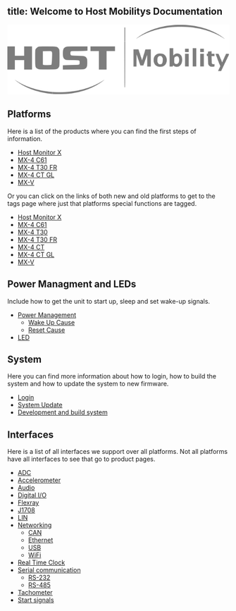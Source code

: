 title: Welcome to Host Mobilitys Documentation
---

![bild](assets/hm-logo-grey-on-transparent.svg)

## Platforms

Here is a list of the products where you can find the first steps of information.

* [Host Monitor X](product/host-monitor-x.md)
* [MX-4 C61](product/mx4-c61.md)
* [MX-4 T30 FR](product/mx4-t30fr.md)
* [MX-4 CT GL](product/mx4-ct-gl.md)
* [MX-V](product/mx-v.md)

Or you can click on the links of both new and old platforms to get to the tags page where just that platforms special functions are tagged.

* [Host Monitor X](tags.md#hmx)
* [MX-4 C61](tags.md#c61)
* [MX-4 T30](tags.md#t30)
* [MX-4 T30 FR](tags.md#t30-fr)
* [MX-4 CT](tags.md#ct)
* [MX-4 CT GL](tags.md#ct-gl)
* [MX-V](tags.md#mx-v)

## Power Managment and LEDs

Include how to get the unit to start up, sleep and set wake-up signals.

- [Power Management](tags.md#power-management)
    - [Wake Up Cause](tags.md#wake-up-cause)
    - [Reset Cause](tags.md#reset-cause)
- [LED](tags.md#led)

## System

Here you can find more information about how to login, how to build the system and how to update the system to new firmware.

- [Login](login.md)
- [System Update](tags.md#system-update)
- [Development and build system](tags.md#development)

## Interfaces

Here is a list of all interfaces we support over all platforms. Not all platforms have all interfaces to see that go to product pages.

- [ADC](tags.md#adc)
- [Accelerometer](interfaces/accelerometer)
- [Audio](tags.md#audio)
- [Digital I/O](tags.md#digital-io)
- [Flexray](tags.md#flexray)
- [J1708](tags.md#j1708)
- [LIN](tags.md#lin)
- [Networking](tags.md#networking)
    - [CAN](tags.md#can)
    - [Ethernet](tags.md#ethernet)
    - [USB](tags.md#usb)
    - [WiFi](tags.md#wifi)
- [Real Time Clock](tags.md#real-time-clock)
- [Serial communication](tags.md#serial-communication)
    - [RS-232](tags.md#rs-232)
    - [RS-485](tags.md#rs-485)
- [Tachometer](tags.md#tachometer)
- [Start signals](tags.md#start-signals)
